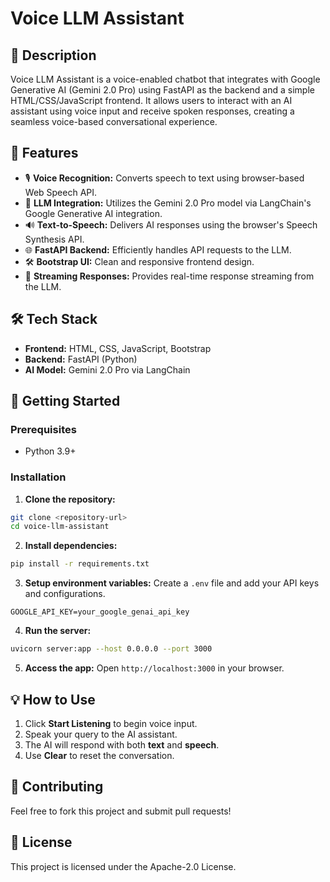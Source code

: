 # Voice LLM Assistant

## 📝 Description
Voice LLM Assistant is a voice-enabled chatbot that integrates with Google Generative AI (Gemini 2.0 Pro) using FastAPI as the backend and a simple HTML/CSS/JavaScript frontend. It allows users to interact with an AI assistant using voice input and receive spoken responses, creating a seamless voice-based conversational experience.

## 🚀 Features
- 🎙️ **Voice Recognition:** Converts speech to text using browser-based Web Speech API.
- 💬 **LLM Integration:** Utilizes the Gemini 2.0 Pro model via LangChain's Google Generative AI integration.
- 🔊 **Text-to-Speech:** Delivers AI responses using the browser's Speech Synthesis API.
- 🌐 **FastAPI Backend:** Efficiently handles API requests to the LLM.
- 🛠️ **Bootstrap UI:** Clean and responsive frontend design.
- 🧠 **Streaming Responses:** Provides real-time response streaming from the LLM.

## 🛠️ Tech Stack
- **Frontend:** HTML, CSS, JavaScript, Bootstrap
- **Backend:** FastAPI (Python)
- **AI Model:** Gemini 2.0 Pro via LangChain

## 🚦 Getting Started

### Prerequisites
- Python 3.9+
  
### Installation
1. **Clone the repository:**
```bash
git clone <repository-url>
cd voice-llm-assistant
```

2. **Install dependencies:**
```bash
pip install -r requirements.txt
```

3. **Setup environment variables:**
Create a `.env` file and add your API keys and configurations.
```plaintext
GOOGLE_API_KEY=your_google_genai_api_key
```

4. **Run the server:**
```bash
uvicorn server:app --host 0.0.0.0 --port 3000
```

5. **Access the app:**
Open `http://localhost:3000` in your browser.

## 💡 How to Use
1. Click **Start Listening** to begin voice input.
2. Speak your query to the AI assistant.
3. The AI will respond with both **text** and **speech**.
4. Use **Clear** to reset the conversation.


## 🤝 Contributing
Feel free to fork this project and submit pull requests!

## 📄 License
This project is licensed under the Apache-2.0 License.


